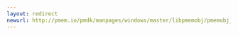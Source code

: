 ```yaml
---
layout: redirect
newurl: http://pmem.io/pmdk/manpages/windows/master/libpmemobj/pmemobj_alloc.3.html
---
```

